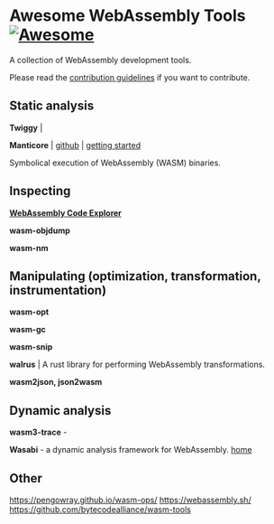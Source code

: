 # Awesome WebAssembly Tools [![Awesome](https://awesome.re/badge.svg)](https://awesome.re)

A collection of WebAssembly development tools.

Please read the [contribution guidelines](CONTRIBUTING.md) if you want to contribute.


## Static analysis

**Twiggy** |

**Manticore** | [github](https://github.com/trailofbits/manticore) | [getting started](https://blog.trailofbits.com/2020/01/31/symbolically-executing-webassembly-in-manticore/)

Symbolical execution of WebAssembly (WASM) binaries.


## Inspecting

[**WebAssembly Code Explorer**](https://wasdk.github.io/wasmcodeexplorer/)

**wasm-objdump**

**wasm-nm**


## Manipulating (optimization, transformation, instrumentation)

**wasm-opt**

**wasm-gc** 

**wasm-snip**

**walrus** |
A rust library for performing WebAssembly transformations.

**wasm2json, json2wasm**


## Dynamic analysis

**wasm3-trace** - 

**Wasabi** - a dynamic analysis framework for WebAssembly.
[home](http://wasabi.software-lab.org/)


## Other

https://pengowray.github.io/wasm-ops/
https://webassembly.sh/
https://github.com/bytecodealliance/wasm-tools


